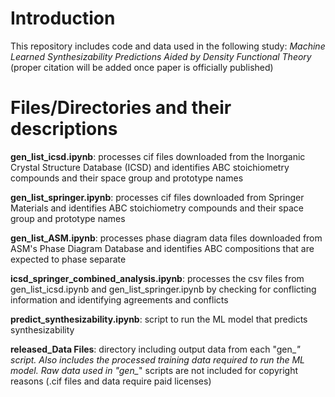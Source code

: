 # Introduction

This repository includes code and data used in the following study: _Machine Learned Synthesizability Predictions Aided by Density Functional Theory_ (proper citation will be added once paper is officially published)


# Files/Directories and their descriptions



**gen_list_icsd.ipynb**: processes cif files downloaded from the Inorganic Crystal Structure Database (ICSD) and identifies ABC stoichiometry compounds and their space group and prototype names  

**gen_list_springer.ipynb**: processes cif files downloaded from Springer Materials and identifies ABC stoichiometry compounds and their space group and prototype names  

**gen_list_ASM.ipynb**:  processes phase diagram data files downloaded from ASM's Phase Diagram Database and identifies ABC compositions that are expected to phase separate

**icsd_springer_combined_analysis.ipynb**: processes the csv files from gen_list_icsd.ipynb and gen_list_springer.ipynb by checking for conflicting information and identifying agreements and conflicts

**predict_synthesizability.ipynb**: script to run the ML model that predicts synthesizability

**released_Data Files**: directory including output data from each "gen_*" script. Also includes the processed training data required to run the ML model. Raw data used in "gen_*" scripts are not included for copyright reasons (.cif files and data require paid licenses)